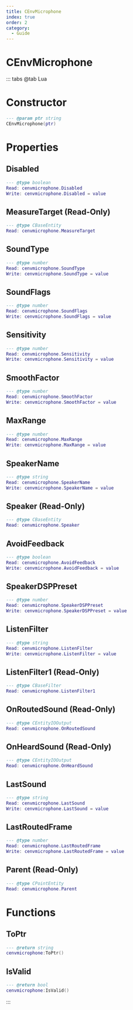 ```yaml
---
title: CEnvMicrophone
index: true
order: 2
category:
  - Guide
---
```


# CEnvMicrophone

::: tabs
@tab Lua
# Constructor
```lua
--- @param ptr string
CEnvMicrophone(ptr)
```
# Properties
## Disabled 
```lua
--- @type boolean
Read: cenvmicrophone.Disabled
Write: cenvmicrophone.Disabled = value
```
## MeasureTarget (Read-Only)
```lua
--- @type CBaseEntity
Read: cenvmicrophone.MeasureTarget
```
## SoundType 
```lua
--- @type number
Read: cenvmicrophone.SoundType
Write: cenvmicrophone.SoundType = value
```
## SoundFlags 
```lua
--- @type number
Read: cenvmicrophone.SoundFlags
Write: cenvmicrophone.SoundFlags = value
```
## Sensitivity 
```lua
--- @type number
Read: cenvmicrophone.Sensitivity
Write: cenvmicrophone.Sensitivity = value
```
## SmoothFactor 
```lua
--- @type number
Read: cenvmicrophone.SmoothFactor
Write: cenvmicrophone.SmoothFactor = value
```
## MaxRange 
```lua
--- @type number
Read: cenvmicrophone.MaxRange
Write: cenvmicrophone.MaxRange = value
```
## SpeakerName 
```lua
--- @type string
Read: cenvmicrophone.SpeakerName
Write: cenvmicrophone.SpeakerName = value
```
## Speaker (Read-Only)
```lua
--- @type CBaseEntity
Read: cenvmicrophone.Speaker
```
## AvoidFeedback 
```lua
--- @type boolean
Read: cenvmicrophone.AvoidFeedback
Write: cenvmicrophone.AvoidFeedback = value
```
## SpeakerDSPPreset 
```lua
--- @type number
Read: cenvmicrophone.SpeakerDSPPreset
Write: cenvmicrophone.SpeakerDSPPreset = value
```
## ListenFilter 
```lua
--- @type string
Read: cenvmicrophone.ListenFilter
Write: cenvmicrophone.ListenFilter = value
```
## ListenFilter1 (Read-Only)
```lua
--- @type CBaseFilter
Read: cenvmicrophone.ListenFilter1
```
## OnRoutedSound (Read-Only)
```lua
--- @type CEntityIOOutput
Read: cenvmicrophone.OnRoutedSound
```
## OnHeardSound (Read-Only)
```lua
--- @type CEntityIOOutput
Read: cenvmicrophone.OnHeardSound
```
## LastSound 
```lua
--- @type string
Read: cenvmicrophone.LastSound
Write: cenvmicrophone.LastSound = value
```
## LastRoutedFrame 
```lua
--- @type number
Read: cenvmicrophone.LastRoutedFrame
Write: cenvmicrophone.LastRoutedFrame = value
```
## Parent (Read-Only)
```lua
--- @type CPointEntity
Read: cenvmicrophone.Parent
```
# Functions
## ToPtr
```lua
--- @return string
cenvmicrophone:ToPtr()
```
## IsValid
```lua
--- @return bool
cenvmicrophone:IsValid()
```

:::